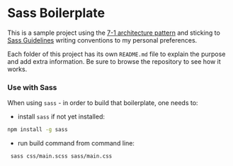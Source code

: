 # Sass Boilerplate

This is a sample project using the [7-1 architecture pattern](https://sass-guidelin.es/#architecture) and sticking to [Sass Guidelines](https://sass-guidelin.es) writing conventions to my personal preferences.

Each folder of this project has its own `README.md` file to explain the purpose and add extra information. Be sure to browse the repository to see how it works.

### Use with Sass

When using `sass` - in order to build that boilerplate, one needs to:

- install `sass` if not yet installed:

```bash
npm install -g sass
```

- run build command from command line:

```bash
 sass css/main.scss sass/main.css
```
